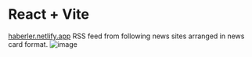 # React + Vite

[haberler.netlify.app](https://haberler.netlify.app/)
RSS feed from following news sites arranged in news card format.
![image](https://github.com/user-attachments/assets/d666467b-188c-4663-af52-07169c94f07d)
